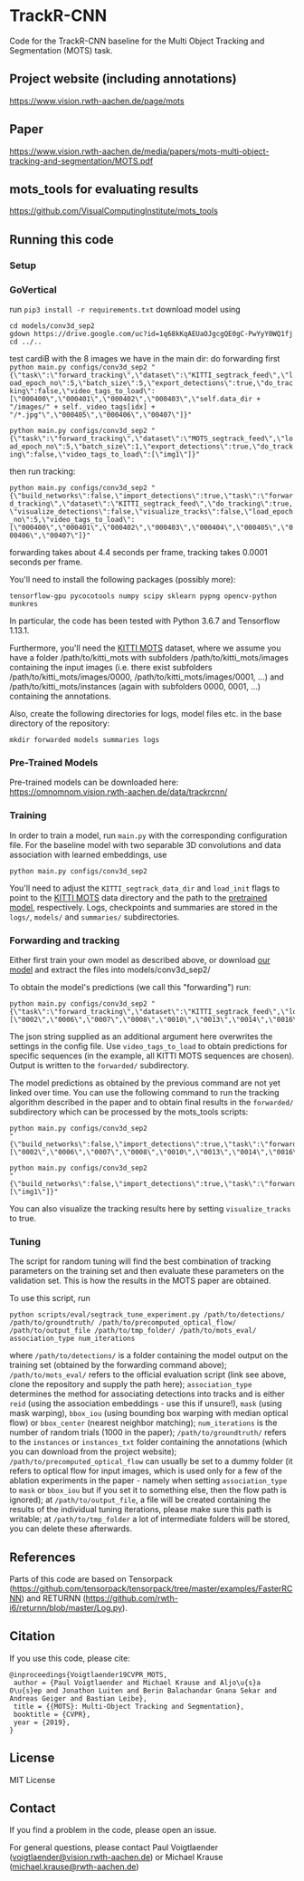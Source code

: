 # TrackR-CNN

Code for the TrackR-CNN baseline for the Multi Object Tracking and Segmentation (MOTS) task.

## Project website (including annotations)

https://www.vision.rwth-aachen.de/page/mots

## Paper

https://www.vision.rwth-aachen.de/media/papers/mots-multi-object-tracking-and-segmentation/MOTS.pdf

## mots_tools for evaluating results

https://github.com/VisualComputingInstitute/mots_tools

## Running this code

### Setup

### GoVertical

run `pip3 install -r requirements.txt`
download model using

```
cd models/conv3d_sep2
gdown https://drive.google.com/uc?id=1q68kKqAEUaOJgcgQE0gC-PwYyY0WQ1fj
cd ../..
```

test cardiB with the 8 images we have in the main dir:
do forwarding first
`python main.py configs/conv3d_sep2 "{\"task\":\"forward_tracking\",\"dataset\":\"KITTI_segtrack_feed\",\"load_epoch_no\":5,\"batch_size\":5,\"export_detections\":true,\"do_tracking\":false,\"video_tags_to_load\":[\"000400\",\"000401\",\"000402\",\"000403\",\"self.data_dir + "/images/" + self._video_tags[idx] + "/*.jpg"\",\"000405\",\"000406\",\"00407\"]}"`

`python main.py configs/conv3d_sep2 "{\"task\":\"forward_tracking\",\"dataset\":\"MOTS_segtrack_feed\",\"load_epoch_no\":5,\"batch_size\":1,\"export_detections\":true,\"do_tracking\":false,\"video_tags_to_load\":[\"img1\"]}"`

then run tracking:

`python main.py configs/conv3d_sep2 "{\"build_networks\":false,\"import_detections\":true,\"task\":\"forward_tracking\",\"dataset\":\"KITTI_segtrack_feed\",\"do_tracking\":true,\"visualize_detections\":false,\"visualize_tracks\":false,\"load_epoch_no\":5,\"video_tags_to_load\":[\"000400\",\"000401\",\"000402\",\"000403\",\"000404\",\"000405\",\"000406\",\"00407\"]}"`

forwarding takes about 4.4 seconds per frame, tracking takes 0.0001 seconds per frame.

You'll need to install the following packages (possibly more):

```
tensorflow-gpu pycocotools numpy scipy sklearn pypng opencv-python munkres
```

In particular, the code has been tested with Python 3.6.7 and Tensorflow 1.13.1.

Furthermore, you'll need the [KITTI MOTS](https://www.vision.rwth-aachen.de/page/mots) dataset, where we assume you have a folder /path/to/kitti_mots with subfolders /path/to/kitti_mots/images containing the input images (i.e. there exist subfolders /path/to/kitti_mots/images/0000, /path/to/kitti_mots/images/0001, ...) and /path/to/kitti_mots/instances (again with subfolders 0000, 0001, ...) containing the annotations.

Also, create the following directories for logs, model files etc. in the base directory of the repository:

```
mkdir forwarded models summaries logs
```

### Pre-Trained Models

Pre-trained models can be downloaded here: https://omnomnom.vision.rwth-aachen.de/data/trackrcnn/

### Training

In order to train a model, run `main.py` with the corresponding configuration file. For the baseline model with two separable 3D convolutions and data association with learned embeddings, use

```
python main.py configs/conv3d_sep2
```

You'll need to adjust the `KITTI_segtrack_data_dir` and `load_init` flags to point to the [KITTI MOTS](https://www.vision.rwth-aachen.de/page/mots) data directory and the path to the [pretrained model](https://omnomnom.vision.rwth-aachen.de/data/trackrcnn/trackrcnn_init.zip), respectively. Logs, checkpoints and summaries are stored in the `logs/`, `models/` and `summaries/` subdirectories.

### Forwarding and tracking

Either first train your own model as described above, or download [our model](https://omnomnom.vision.rwth-aachen.de/data/trackrcnn/conv3d_sep2-00000005.zip) and extract the files into models/conv3d_sep2/

To obtain the model's predictions (we call this "forwarding") run:

```
python main.py configs/conv3d_sep2 "{\"task\":\"forward_tracking\",\"dataset\":\"KITTI_segtrack_feed\",\"load_epoch_no\":5,\"batch_size\":5,\"export_detections\":true,\"do_tracking\":false,\"video_tags_to_load\":[\"0002\",\"0006\",\"0007\",\"0008\",\"0010\",\"0013\",\"0014\",\"0016\",\"0018\",\"0000\",\"0001\",\"0003\",\"0004\",\"0005\",\"0009\",\"0011\",\"0012\",\"0015\",\"0017\",\"0019\",\"0020\"]}"
```

The json string supplied as an additional argument here overwrites the settings in the config file. Use `video_tags_to_load` to obtain predictions for specific sequences (in the example, all KITTI MOTS sequences are chosen). Output is written to the `forwarded/` subdirectory.

The model predictions as obtained by the previous command are not yet linked over time. You can use the following command to run the tracking algorithm described in the paper and to obtain final results in the `forwarded/` subdirectory which can be processed by the mots_tools scripts:

```
python main.py configs/conv3d_sep2
"{\"build_networks\":false,\"import_detections\":true,\"task\":\"forward_tracking\",\"dataset\":\"KITTI_segtrack_feed\",\"do_tracking\":true,\"visualize_detections\":false,\"visualize_tracks\":false,\"load_epoch_no\":5,\"video_tags_to_load\":[\"0002\",\"0006\",\"0007\",\"0008\",\"0010\",\"0013\",\"0014\",\"0016\",\"0018\"]}"
```

```
python main.py configs/conv3d_sep2
"{\"build_networks\":false,\"import_detections\":true,\"task\":\"forward_tracking\",\"dataset\":\"MOTS_segtrack_feed\",\"do_tracking\":true,\"visualize_detections\":false,\"visualize_tracks\":false,\"load_epoch_no\":5,\"video_tags_to_load\":[\"img1\"]}"
```

You can also visualize the tracking results here by setting `visualize_tracks` to true.

### Tuning

The script for random tuning will find the best combination of tracking parameters on the training set and then evaluate these parameters on the validation set. This is how the results in the MOTS paper are obtained.

To use this script, run

```
python scripts/eval/segtrack_tune_experiment.py /path/to/detections/ /path/to/groundtruth/ /path/to/precomputed_optical_flow/ /path/to/output_file /path/to/tmp_folder/ /path/to/mots_eval/ association_type num_iterations
```

where `/path/to/detections/` is a folder containing the model output on the training set (obtained by the forwarding command above); `/path/to/mots_eval/` refers to the official evaluation script (link see above, clone the repository and supply the path here); `association_type` determines the method for associating detections into tracks and is either `reid` (using the association embeddings - use this if unsure!), `mask` (using mask warping), `bbox_iou` (using bounding box warping with median optical flow) or `bbox_center` (nearest neighbor matching); `num_iterations` is the number of random trials (1000 in the paper); `/path/to/groundtruth/` refers to the `instances` or `instances_txt` folder containing the annotations (which you can download from the project website); `/path/to/precomputed_optical_flow` can usually be set to a dummy folder (it refers to optical flow for input images, which is used only for a few of the ablation experiments in the paper - namely when setting `association_type` to `mask` or `bbox_iou` but if you set it to something else, then the flow path is ignored); at `/path/to/output_file`, a file will be created containing the results of the individual tuning iterations, please make sure this path is writable; at `/path/to/tmp_folder` a lot of intermediate folders will be stored, you can delete these afterwards.

## References

Parts of this code are based on Tensorpack (https://github.com/tensorpack/tensorpack/tree/master/examples/FasterRCNN) and RETURNN (https://github.com/rwth-i6/returnn/blob/master/Log.py).

## Citation

If you use this code, please cite:

```
@inproceedings{Voigtlaender19CVPR_MOTS,
 author = {Paul Voigtlaender and Michael Krause and Aljo\u{s}a O\u{s}ep and Jonathon Luiten and Berin Balachandar Gnana Sekar and Andreas Geiger and Bastian Leibe},
 title = {{MOTS}: Multi-Object Tracking and Segmentation},
 booktitle = {CVPR},
 year = {2019},
}
```

## License

MIT License

## Contact

If you find a problem in the code, please open an issue.

For general questions, please contact Paul Voigtlaender (voigtlaender@vision.rwth-aachen.de) or Michael Krause (michael.krause@rwth-aachen.de)
